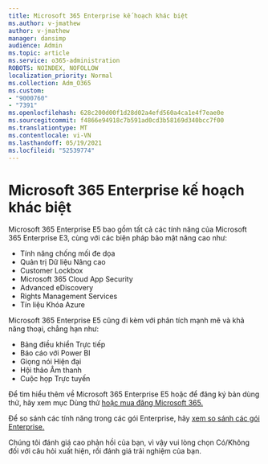 ```yaml
---
title: Microsoft 365 Enterprise kế hoạch khác biệt
ms.author: v-jmathew
author: v-jmathew
manager: dansimp
audience: Admin
ms.topic: article
ms.service: o365-administration
ROBOTS: NOINDEX, NOFOLLOW
localization_priority: Normal
ms.collection: Adm_O365
ms.custom:
- "9000760"
- "7391"
ms.openlocfilehash: 628c200d00f1d28d02a4efd560a4ca1e4f7eae0e
ms.sourcegitcommit: f4866e94918c7b591ad0cd3b58169d340bcc7f00
ms.translationtype: MT
ms.contentlocale: vi-VN
ms.lasthandoff: 05/19/2021
ms.locfileid: "52539774"
---
```

# <a name="microsoft-365-enterprise-plan-differences"></a>Microsoft 365 Enterprise kế hoạch khác biệt

Microsoft 365 Enterprise E5 bao gồm tất cả các tính năng của Microsoft 365 Enterprise E3, cùng với các biện pháp bảo mật nâng cao như:

- Tính năng chống mối đe dọa
- Quản trị Dữ liệu Nâng cao
- Customer Lockbox
- Microsoft 365 Cloud App Security
- Advanced eDiscovery
- Rights Management Services
- Tín liệu Khóa Azure

Microsoft 365 Enterprise E5 cũng đi kèm với phân tích mạnh mẽ và khả năng thoại, chẳng hạn như:

- Bảng điều khiển Trực tiếp
- Báo cáo với Power BI
- Giọng nói Hiện đại
- Hội thảo Âm thanh
- Cuộc họp Trực tuyến

Để tìm hiểu thêm về Microsoft 365 Enterprise E5 hoặc để đăng ký bản dùng thử, hãy xem mục Dùng thử [hoặc mua đăng Microsoft 365.](https://go.microsoft.com/fwlink/?linkid=2099673)

Để so sánh các tính năng trong các gói Enterprise, hãy [xem so sánh các gói Enterprise.](https://go.microsoft.com/fwlink/?linkid=2097200)

Chúng tôi đánh giá cao phản hồi của bạn, vì vậy vui lòng chọn Có/Không đối với câu hỏi xuất hiện, rồi đánh giá trải nghiệm của bạn.
